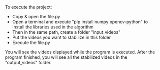 To execute the project:
- Copy & open the file.py
- Open a terminal and execute "pip install numpy opencv-python" to install the libraries used in the algorithm
- Then in the same path, create a folder "input_videos"
- Put the videos you want to stabilize in this folder
- Execute the file.py

You will see the videos displayed while the program is executed.
After the program finished, you will see all the stabilized videos in the "output_videos" folder.
